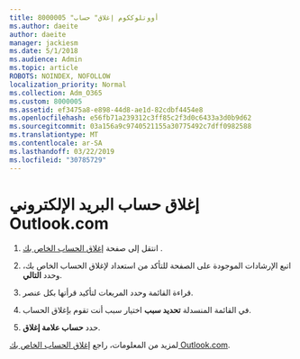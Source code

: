 ```yaml
---
title: 8000005 "أووتلوككوم إغلاق" حساب
ms.author: daeite
author: daeite
manager: jackiesm
ms.date: 5/1/2018
ms.audience: Admin
ms.topic: article
ROBOTS: NOINDEX, NOFOLLOW
localization_priority: Normal
ms.collection: Adm_O365
ms.custom: 8000005
ms.assetid: ef3475a8-e898-44d8-ae1d-82cdbf4454e8
ms.openlocfilehash: e56fb71a239312c3ff85c2f3d0c6433a3d0b9d62
ms.sourcegitcommit: 03a156a9c9740521155a30775492c7dff0982588
ms.translationtype: MT
ms.contentlocale: ar-SA
ms.lasthandoff: 03/22/2019
ms.locfileid: "30785729"
---
```

# <a name="close-your-outlookcom-email-account"></a>إغلاق حساب البريد الإلكتروني Outlook.com

1. انتقل إلى صفحة [إغلاق الحساب الخاص بك](https://go.microsoft.com/fwlink/p/?linkid=845493) . 
    
2. اتبع الإرشادات الموجودة على الصفحة للتأكد من استعداد لإغلاق الحساب الخاص بك، وحدد **التالي**. 
    
3. قراءة القائمة وحدد المربعات لتأكيد قرأتها بكل عنصر.
    
4. في القائمة المنسدلة **تحديد سبب** اختيار سبب أنت تقوم بإغلاق الحساب. 
    
5. حدد **حساب علامة إغلاق**. 
    
لمزيد من المعلومات، راجع [إغلاق الحساب الخاص بك Outlook.com](https://go.microsoft.com/fwlink/p/?linkid=873106)[](https://support.office.com/article/564b801e-2a47-4cb2-afa8-12ead3185038.aspx).
  

